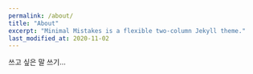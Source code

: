 ```yaml
---
permalink: /about/
title: "About"
excerpt: "Minimal Mistakes is a flexible two-column Jekyll theme."
last_modified_at: 2020-11-02
---
```



쓰고 싶은 말 쓰기...